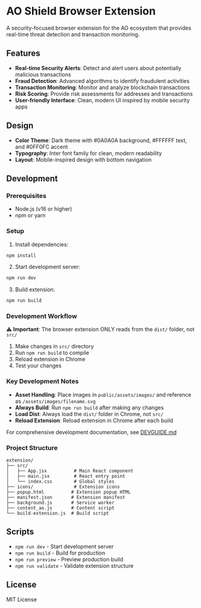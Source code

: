 # AO Shield Browser Extension

A security-focused browser extension for the AO ecosystem that provides real-time threat detection and transaction monitoring.

## Features

- **Real-time Security Alerts**: Detect and alert users about potentially malicious transactions
- **Fraud Detection**: Advanced algorithms to identify fraudulent activities
- **Transaction Monitoring**: Monitor and analyze blockchain transactions
- **Risk Scoring**: Provide risk assessments for addresses and transactions
- **User-friendly Interface**: Clean, modern UI inspired by mobile security apps

## Design

- **Color Theme**: Dark theme with #0A0A0A background, #FFFFFF text, and #0FF0FC accent
- **Typography**: Inter font family for clean, modern readability
- **Layout**: Mobile-inspired design with bottom navigation

## Development

### Prerequisites

- Node.js (v16 or higher)
- npm or yarn

### Setup

1. Install dependencies:

```bash
npm install
```

2. Start development server:

```bash
npm run dev
```

3. Build extension:

```bash
npm run build
```

### Development Workflow

⚠️ **Important**: The browser extension ONLY reads from the `dist/` folder, not `src/`

1. Make changes in `src/` directory
2. Run `npm run build` to compile
3. Reload extension in Chrome
4. Test your changes

### Key Development Notes

- **Asset Handling**: Place images in `public/assets/images/` and reference as `/assets/images/filename.svg`
- **Always Build**: Run `npm run build` after making any changes
- **Load Dist**: Always load the `dist/` folder in Chrome, not `src/`
- **Reload Extension**: Reload extension in Chrome after each build

For comprehensive development documentation, see [DEVGUIDE.md](../DEVGUIDE.md)

### Project Structure

```
extension/
├── src/
│   ├── App.jsx          # Main React component
│   ├── main.jsx         # React entry point
│   └── index.css        # Global styles
├── icons/               # Extension icons
├── popup.html          # Extension popup HTML
├── manifest.json       # Extension manifest
├── background.js       # Service worker
├── content_ao.js       # Content script
└── build-extension.js  # Build script
```

## Scripts

- `npm run dev` - Start development server
- `npm run build` - Build for production
- `npm run preview` - Preview production build
- `npm run validate` - Validate extension structure

## License

MIT License
